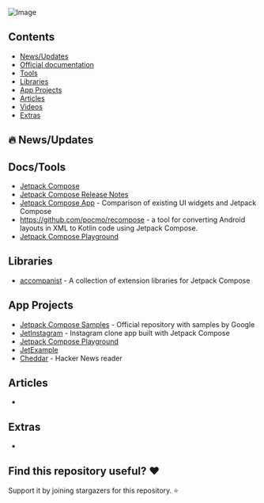 ![Image](https://raw.githubusercontent.com/jetpack-compose/jetpack-compose-awesome/master/banner.png)

## Contents

- [News/Updates](#newsupdates)
- [Official documentation](#official-documentation)
- [Tools](#tools)
- [Libraries](#libraries)
- [App Projects](#app-projects)
- [Articles](#articles)
- [Videos](#videos)
- [Extras](#extras)



## 🔥 News/Updates



##  Docs/Tools

* [Jetpack Compose](https://developer.android.com/jetpack/compose)
* [Jetpack Compose Release Notes](https://developer.android.com/jetpack/androidx/releases/ui)
* [Jetpack Compose App](https://jetpackcompose.app/) -  Comparison of existing UI widgets and Jetpack Compose
* https://github.com/pocmo/recompose -  a tool for converting Android layouts in XML to Kotlin code using Jetpack Compose. 
* [Jetpack Compose Playground](https://foso.github.io/Jetpack-Compose-Playground/)

## Libraries

* [accompanist](https://github.com/chrisbanes/accompanist) -  A collection of extension libraries for Jetpack Compose 

## App Projects

* [Jetpack Compose Samples](https://github.com/android/compose-samples) - Official repository with samples by Google
*  [JetInstagram](https://github.com/vipulasri/JetInstagram) - Instagram clone app built with Jetpack Compose
* [Jetpack Compose Playground](https://github.com/Foso/Jetpack-Compose-Playground)
* [JetExample](https://github.com/gastsail/JetExample)
* [Cheddar](https://github.com/adrianblancode/Cheddar) -  Hacker News reader

## Articles

* 

## Extras

* 



## Find this repository useful? ❤️

Support it by joining stargazers for this repository. ⭐